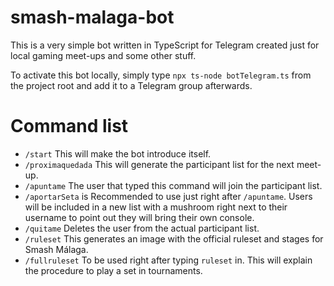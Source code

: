 # smash-malaga-bot
This is a very simple bot written in TypeScript for Telegram created just for local gaming meet-ups and some other stuff.

To activate this bot locally, simply type `npx ts-node botTelegram.ts` from the project root and add it to a Telegram group afterwards.

# Command list

- `/start` This will make the bot introduce itself.
- `/proximaquedada` This will generate the participant list for the next meet-up.
- `/apuntame` The user that typed this command will join the participant list.
- `/aportarSeta` is Recommended to use just right after `/apuntame`. Users will be included in a new list with a mushroom right next to their username to point out they will bring their own console.
- `/quitame` Deletes the user from the actual participant list.
- `/ruleset` This generates an image with the official ruleset and stages for Smash Málaga.
- `/fullruleset` To be used right after typing `ruleset` in. This will explain the procedure to play a set in tournaments.
